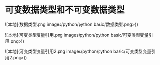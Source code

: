 ﻿# 可变数据类型和不可变数据类型![本地](数据类型.png images/python/python basic/数据类型.png>))
![本地](可变类型变量引用.png images/python/python basic/可变类型变量引用.png>))
![本地](可变类型变量引用2.png images/python/python basic/可变类型变量引用2.png>))
